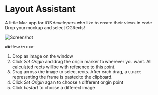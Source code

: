 Layout Assistant
=============

A little Mac app for iOS developers who like to create their views in code. Drop your mockup and select CGRects!

![Screenshot](http://i.imgur.com/IEhMz1P.png "Game Center")

##How to use:

1.  Drop an image on the window
2.  Click _Set Origin_ and drag the origin marker to wherever you want. All calculated rects will be with reference to this point.
3.  Drag across the image to select rects. After each drag, a `CGRect` representing the frame is pasted to the clipboard.
4.  Click _Set Origin_ again to choose a different origin point
5.  Click _Restart_ to choose a different image

